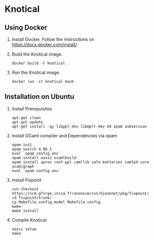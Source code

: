 # Knotical

## Using Docker

1. Install Docker. Follow the instructions on https://docs.docker.com/install/.

1. Build the Knotical image.

    ```
    docker build -t knotical .
    ```

1. Run the Knotical image.

    ```
    docker run -it knotical bash
    ```
    
## Installation on Ubuntu

1. Install Prerequisites

    ```
    apt-get clean
    apt-get update
    apt-get install -qy libppl-dev libmpfr-dev m4 opam subversion
    ```
    
 1. Install OCaml compiler and Dependencies via opam
 
    ```
    opam init
    opam switch 4.06.1
    eval `opam config env`
    opam install oasis ocamlbuild
    opam install apron conf-ppl camllib safa batteries camlp4 core ocamlgraph
    eval `opam config env`
    ```
    
1. Install Fixpoint
  
    ```
    svn checkout https://scm.gforge.inria.fr/anonscm/svn/bjeannet/pkg/fixpoint/
    cd fixpoint/trunk/
    cp Makefile.config.model Makefile.config
    make
    make install
    ```

1. Compile Knotical
   
    ```
    oasis setup
    make
    ```
